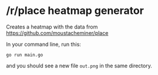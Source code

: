 # /r/place heatmap generator
Creates a heatmap with the data from https://github.com/moustacheminer/place

In your command line, run this:
```
go run main.go
```
and you should see a new file `out.png` in the same directory.
